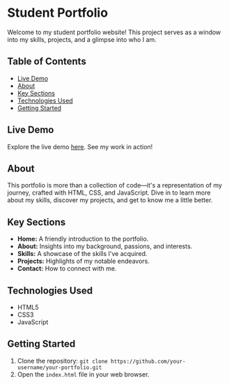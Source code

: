 # Student Portfolio

Welcome to my student portfolio website! This project serves as a window into my skills, projects, and a glimpse into who I am.

## Table of Contents

- [Live Demo](#demo)
- [About](#description)
- [Key Sections](#key-sections)
- [Technologies Used](#technologies-used)
- [Getting Started](#installation)

## Live Demo

Explore the live demo [here](#). See my work in action!

## About

This portfolio is more than a collection of code—it's a representation of my journey, crafted with HTML, CSS, and JavaScript. Dive in to learn more about my skills, discover my projects, and get to know me a little better.

## Key Sections

- **Home:** A friendly introduction to the portfolio.
- **About:** Insights into my background, passions, and interests.
- **Skills:** A showcase of the skills I've acquired.
- **Projects:** Highlights of my notable endeavors.
- **Contact:** How to connect with me.

## Technologies Used

- HTML5
- CSS3
- JavaScript

## Getting Started

1. Clone the repository: `git clone https://github.com/your-username/your-portfolio.git`
2. Open the `index.html` file in your web browser.
